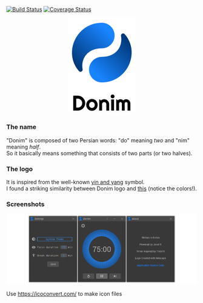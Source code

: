 [![Build Status](https://travis-ci.org/mahozad/donim.svg?branch=master)][1]
[![Coverage Status](https://coveralls.io/repos/github/mahozad/donim/badge.svg?branch=master)][2]

<div align="center">

 ![Logo](raw/readme-header.svg)
 
</div>

##

### The name
"Donim" is composed of two Persian words: "do" meaning *two* and "nim" meaning *half*.  
So it basically means something that consists of two parts (or two halves).

### The logo
It is inspired from the well-known [yin and yang][3] symbol.  
I found a striking similarity between Donim logo and [this][4] (notice the colors!).

### Screenshots
![Main screen](screenshot/screenshot.png)

Use https://icoconvert.com/ to make icon files

[1]: https://travis-ci.org/mahozad/donim
[2]: https://coveralls.io/github/mahozad/donim?branch=master
[3]: https://en.wikipedia.org/wiki/Yin_and_yang
[4]: https://marketplace.atlassian.com/apps/1221739/squadcast-for-jira-server?hosting=server&tab=overview
